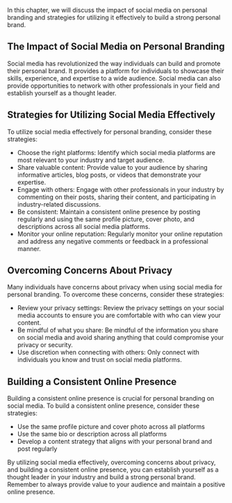 
In this chapter, we will discuss the impact of social media on personal branding and strategies for utilizing it effectively to build a strong personal brand.

The Impact of Social Media on Personal Branding
-----------------------------------------------

Social media has revolutionized the way individuals can build and promote their personal brand. It provides a platform for individuals to showcase their skills, experience, and expertise to a wide audience. Social media can also provide opportunities to network with other professionals in your field and establish yourself as a thought leader.

Strategies for Utilizing Social Media Effectively
-------------------------------------------------

To utilize social media effectively for personal branding, consider these strategies:

* Choose the right platforms: Identify which social media platforms are most relevant to your industry and target audience.
* Share valuable content: Provide value to your audience by sharing informative articles, blog posts, or videos that demonstrate your expertise.
* Engage with others: Engage with other professionals in your industry by commenting on their posts, sharing their content, and participating in industry-related discussions.
* Be consistent: Maintain a consistent online presence by posting regularly and using the same profile picture, cover photo, and descriptions across all social media platforms.
* Monitor your online reputation: Regularly monitor your online reputation and address any negative comments or feedback in a professional manner.

Overcoming Concerns About Privacy
---------------------------------

Many individuals have concerns about privacy when using social media for personal branding. To overcome these concerns, consider these strategies:

* Review your privacy settings: Review the privacy settings on your social media accounts to ensure you are comfortable with who can view your content.
* Be mindful of what you share: Be mindful of the information you share on social media and avoid sharing anything that could compromise your privacy or security.
* Use discretion when connecting with others: Only connect with individuals you know and trust on social media platforms.

Building a Consistent Online Presence
-------------------------------------

Building a consistent online presence is crucial for personal branding on social media. To build a consistent online presence, consider these strategies:

* Use the same profile picture and cover photo across all platforms
* Use the same bio or description across all platforms
* Develop a content strategy that aligns with your personal brand and post regularly

By utilizing social media effectively, overcoming concerns about privacy, and building a consistent online presence, you can establish yourself as a thought leader in your industry and build a strong personal brand. Remember to always provide value to your audience and maintain a positive online presence.
